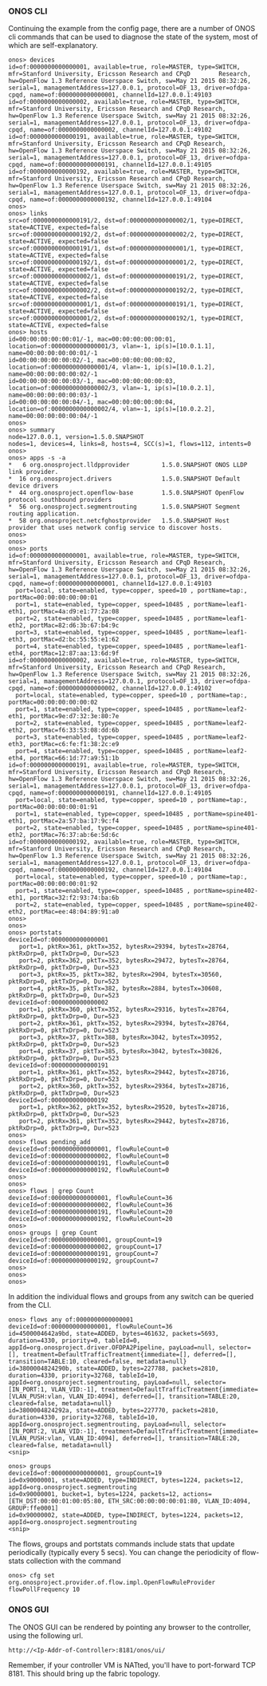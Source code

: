 ### ONOS CLI

Continuing the example from the config page, there are a number of ONOS cli commands that can be used to diagnose the state of the system, most of which are self-explanatory.

    onos> devices
    id=of:0000000000000001, available=true, role=MASTER, type=SWITCH, mfr=Stanford University, Ericsson Research and CPqD        Research, hw=OpenFlow 1.3 Reference Userspace Switch, sw=May 21 2015 08:32:26, serial=1, managementAddress=127.0.0.1, protocol=OF_13, driver=ofdpa-cpqd, name=of:0000000000000001, channelId=127.0.0.1:49103
    id=of:0000000000000002, available=true, role=MASTER, type=SWITCH, mfr=Stanford University, Ericsson Research and CPqD Research, hw=OpenFlow 1.3 Reference Userspace Switch, sw=May 21 2015 08:32:26, serial=1, managementAddress=127.0.0.1, protocol=OF_13, driver=ofdpa-cpqd, name=of:0000000000000002, channelId=127.0.0.1:49102
    id=of:0000000000000191, available=true, role=MASTER, type=SWITCH, mfr=Stanford University, Ericsson Research and CPqD Research, hw=OpenFlow 1.3 Reference Userspace Switch, sw=May 21 2015 08:32:26, serial=1, managementAddress=127.0.0.1, protocol=OF_13, driver=ofdpa-cpqd, name=of:0000000000000191, channelId=127.0.0.1:49105   
    id=of:0000000000000192, available=true, role=MASTER, type=SWITCH, mfr=Stanford University, Ericsson Research and CPqD Research, hw=OpenFlow 1.3 Reference Userspace Switch, sw=May 21 2015 08:32:26, serial=1, managementAddress=127.0.0.1, protocol=OF_13, driver=ofdpa-cpqd, name=of:0000000000000192, channelId=127.0.0.1:49104
    onos> 
    onos> links
    src=of:0000000000000191/2, dst=of:0000000000000002/1, type=DIRECT, state=ACTIVE, expected=false
    src=of:0000000000000192/2, dst=of:0000000000000002/2, type=DIRECT, state=ACTIVE, expected=false
    src=of:0000000000000191/1, dst=of:0000000000000001/1, type=DIRECT, state=ACTIVE, expected=false
    src=of:0000000000000192/1, dst=of:0000000000000001/2, type=DIRECT, state=ACTIVE, expected=false
    src=of:0000000000000002/1, dst=of:0000000000000191/2, type=DIRECT, state=ACTIVE, expected=false
    src=of:0000000000000002/2, dst=of:0000000000000192/2, type=DIRECT, state=ACTIVE, expected=false
    src=of:0000000000000001/1, dst=of:0000000000000191/1, type=DIRECT, state=ACTIVE, expected=false
    src=of:0000000000000001/2, dst=of:0000000000000192/1, type=DIRECT, state=ACTIVE, expected=false
    onos> hosts
    id=00:00:00:00:00:01/-1, mac=00:00:00:00:00:01, location=of:0000000000000001/3, vlan=-1, ip(s)=[10.0.1.1], name=00:00:00:00:00:01/-1
    id=00:00:00:00:00:02/-1, mac=00:00:00:00:00:02, location=of:0000000000000001/4, vlan=-1, ip(s)=[10.0.1.2], name=00:00:00:00:00:02/-1
    id=00:00:00:00:00:03/-1, mac=00:00:00:00:00:03, location=of:0000000000000002/3, vlan=-1, ip(s)=[10.0.2.1], name=00:00:00:00:00:03/-1
    id=00:00:00:00:00:04/-1, mac=00:00:00:00:00:04, location=of:0000000000000002/4, vlan=-1, ip(s)=[10.0.2.2], name=00:00:00:00:00:04/-1
    onos> 
    onos> summary
    node=127.0.0.1, version=1.5.0.SNAPSHOT
    nodes=1, devices=4, links=8, hosts=4, SCC(s)=1, flows=112, intents=0
    onos> 
    onos> apps -s -a
    *   6 org.onosproject.lldpprovider         1.5.0.SNAPSHOT ONOS LLDP link provider.
    *  16 org.onosproject.drivers              1.5.0.SNAPSHOT Default device drivers
    *  44 org.onosproject.openflow-base        1.5.0.SNAPSHOT OpenFlow protocol southbound providers
    *  56 org.onosproject.segmentrouting       1.5.0.SNAPSHOT Segment routing application.
    *  58 org.onosproject.netcfghostprovider   1.5.0.SNAPSHOT Host provider that uses network config service to discover hosts. 
    onos> 
    onos> 
    onos> ports
    id=of:0000000000000001, available=true, role=MASTER, type=SWITCH, mfr=Stanford University, Ericsson Research and CPqD Research, hw=OpenFlow 1.3 Reference Userspace Switch, sw=May 21 2015 08:32:26, serial=1, managementAddress=127.0.0.1, protocol=OF_13, driver=ofdpa-cpqd, name=of:0000000000000001, channelId=127.0.0.1:49103
      port=local, state=enabled, type=copper, speed=10 , portName=tap:, portMac=00:00:00:00:00:01
      port=1, state=enabled, type=copper, speed=10485 , portName=leaf1-eth1, portMac=4a:d9:e1:77:2a:08
      port=2, state=enabled, type=copper, speed=10485 , portName=leaf1-eth2, portMac=82:d6:3b:67:b4:9c
      port=3, state=enabled, type=copper, speed=10485 , portName=leaf1-eth3, portMac=d2:bc:55:55:e1:62
      port=4, state=enabled, type=copper, speed=10485 , portName=leaf1-eth4, portMac=12:87:aa:13:6d:9f
    id=of:0000000000000002, available=true, role=MASTER, type=SWITCH, mfr=Stanford University, Ericsson Research and CPqD Research, hw=OpenFlow 1.3 Reference Userspace Switch, sw=May 21 2015 08:32:26, serial=1, managementAddress=127.0.0.1, protocol=OF_13, driver=ofdpa-cpqd, name=of:0000000000000002, channelId=127.0.0.1:49102
      port=local, state=enabled, type=copper, speed=10 , portName=tap:, portMac=00:00:00:00:00:02
      port=1, state=enabled, type=copper, speed=10485 , portName=leaf2-eth1, portMac=9e:d7:32:3e:80:7e
      port=2, state=enabled, type=copper, speed=10485 , portName=leaf2-eth2, portMac=f6:33:53:08:dd:6b
      port=3, state=enabled, type=copper, speed=10485 , portName=leaf2-eth3, portMac=c6:fe:f1:38:2c:e9
      port=4, state=enabled, type=copper, speed=10485 , portName=leaf2-eth4, portMac=66:1d:77:a9:51:1b
    id=of:0000000000000191, available=true, role=MASTER, type=SWITCH, mfr=Stanford University, Ericsson Research and CPqD Research, hw=OpenFlow 1.3 Reference Userspace Switch, sw=May 21 2015 08:32:26, serial=1, managementAddress=127.0.0.1, protocol=OF_13, driver=ofdpa-cpqd, name=of:0000000000000191, channelId=127.0.0.1:49105
      port=local, state=enabled, type=copper, speed=10 , portName=tap:, portMac=00:00:00:00:01:91
      port=1, state=enabled, type=copper, speed=10485 , portName=spine401-eth1, portMac=2a:57:ba:17:9c:f4
      port=2, state=enabled, type=copper, speed=10485 , portName=spine401-eth2, portMac=76:37:ab:6e:5d:6c
    id=of:0000000000000192, available=true, role=MASTER, type=SWITCH, mfr=Stanford University, Ericsson Research and CPqD Research, hw=OpenFlow 1.3 Reference Userspace Switch, sw=May 21 2015 08:32:26, serial=1, managementAddress=127.0.0.1, protocol=OF_13, driver=ofdpa-cpqd, name=of:0000000000000192, channelId=127.0.0.1:49104
      port=local, state=enabled, type=copper, speed=10 , portName=tap:, portMac=00:00:00:00:01:92
      port=1, state=enabled, type=copper, speed=10485 , portName=spine402-eth1, portMac=32:f2:93:74:ba:6b
      port=2, state=enabled, type=copper, speed=10485 , portName=spine402-eth2, portMac=ee:48:04:89:91:a0
    onos> 
    onos> 
    onos> portstats
    deviceId=of:0000000000000001
       port=1, pktRx=361, pktTx=352, bytesRx=29394, bytesTx=28764, pktRxDrp=0, pktTxDrp=0, Dur=523
       port=2, pktRx=362, pktTx=352, bytesRx=29472, bytesTx=28764, pktRxDrp=0, pktTxDrp=0, Dur=523
       port=3, pktRx=35, pktTx=382, bytesRx=2904, bytesTx=30560, pktRxDrp=0, pktTxDrp=0, Dur=523
       port=4, pktRx=35, pktTx=382, bytesRx=2884, bytesTx=30608, pktRxDrp=0, pktTxDrp=0, Dur=523
    deviceId=of:0000000000000002
       port=1, pktRx=360, pktTx=352, bytesRx=29316, bytesTx=28764, pktRxDrp=0, pktTxDrp=0, Dur=523
       port=2, pktRx=361, pktTx=352, bytesRx=29394, bytesTx=28764, pktRxDrp=0, pktTxDrp=0, Dur=523
       port=3, pktRx=37, pktTx=388, bytesRx=3042, bytesTx=30952, pktRxDrp=0, pktTxDrp=0, Dur=523
       port=4, pktRx=37, pktTx=385, bytesRx=3042, bytesTx=30826, pktRxDrp=0, pktTxDrp=0, Dur=523
    deviceId=of:0000000000000191
       port=1, pktRx=361, pktTx=352, bytesRx=29442, bytesTx=28716, pktRxDrp=0, pktTxDrp=0, Dur=523
       port=2, pktRx=360, pktTx=352, bytesRx=29364, bytesTx=28716, pktRxDrp=0, pktTxDrp=0, Dur=523
    deviceId=of:0000000000000192
       port=1, pktRx=362, pktTx=352, bytesRx=29520, bytesTx=28716, pktRxDrp=0, pktTxDrp=0, Dur=523
       port=2, pktRx=361, pktTx=352, bytesRx=29442, bytesTx=28716, pktRxDrp=0, pktTxDrp=0, Dur=523
    onos> 
    onos> flows pending_add
    deviceId=of:0000000000000001, flowRuleCount=0
    deviceId=of:0000000000000002, flowRuleCount=0
    deviceId=of:0000000000000191, flowRuleCount=0
    deviceId=of:0000000000000192, flowRuleCount=0
    onos> 
    onos> 
    onos> flows | grep Count
    deviceId=of:0000000000000001, flowRuleCount=36
    deviceId=of:0000000000000002, flowRuleCount=36
    deviceId=of:0000000000000191, flowRuleCount=20
    deviceId=of:0000000000000192, flowRuleCount=20
    onos> 
    onos> groups | grep Count
    deviceId=of:0000000000000001, groupCount=19
    deviceId=of:0000000000000002, groupCount=17
    deviceId=of:0000000000000191, groupCount=7
    deviceId=of:0000000000000192, groupCount=7
    onos> 
    onos> 
    onos> 


In addition the individual flows and groups from any switch can be queried from the CLI.

    onos> flows any of:0000000000000001
    deviceId=of:0000000000000001, flowRuleCount=36
    id=4500004642a9bd, state=ADDED, bytes=461632, packets=5693, duration=4330, priority=0, tableId=0, appId=org.onosproject.driver.OFDPA2Pipeline, payLoad=null, selector=[], treatment=DefaultTrafficTreatment{immediate=[], deferred=[], transition=TABLE:10, cleared=false, metadata=null}
    id=3800004824290b, state=ADDED, bytes=227788, packets=2810, duration=4330, priority=32768, tableId=10, appId=org.onosproject.segmentrouting, payLoad=null, selector=[IN_PORT:1, VLAN_VID:-1], treatment=DefaultTrafficTreatment{immediate=[VLAN_PUSH:vlan, VLAN_ID:4094], deferred=[], transition=TABLE:20, cleared=false, metadata=null}
    id=3800004824292a, state=ADDED, bytes=227770, packets=2810, duration=4330, priority=32768, tableId=10, appId=org.onosproject.segmentrouting, payLoad=null, selector=[IN_PORT:2, VLAN_VID:-1], treatment=DefaultTrafficTreatment{immediate=[VLAN_PUSH:vlan, VLAN_ID:4094], deferred=[], transition=TABLE:20, cleared=false, metadata=null}
    <snip>

    onos> groups
    deviceId=of:0000000000000001, groupCount=19
    id=0x90000001, state=ADDED, type=INDIRECT, bytes=1224, packets=12, appId=org.onosproject.segmentrouting
    id=0x90000001, bucket=1, bytes=1224, packets=12, actions=[ETH_DST:00:00:01:00:05:80, ETH_SRC:00:00:00:00:01:80, VLAN_ID:4094, GROUP:ffe0001]
    id=0x90000002, state=ADDED, type=INDIRECT, bytes=1224, packets=12, appId=org.onosproject.segmentrouting
    <snip>

The flows, groups and portstats commands include stats that update periodically (typically every 5 secs). You can change the periodicity of flow-stats collection with the command

    onos> cfg set org.onosproject.provider.of.flow.impl.OpenFlowRuleProvider flowPollFrequency 10


### ONOS GUI

The ONOS GUI can be rendered by pointing any browser to the controller, using the following url.

    http://<Ip-Addr-of-Controller>:8181/onos/ui/

Remember, if your controller VM is NATted, you'll have to port-forward TCP 8181. This should bring up the fabric topology.
